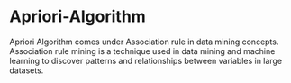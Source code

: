 # Apriori-Algorithm
Apriori Algorithm comes under Association rule in data mining concepts. Association rule mining is a technique used in data mining and machine learning to discover patterns and relationships between variables in large datasets.
